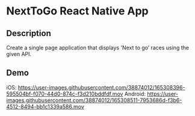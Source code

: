 NextToGo React Native App
==

## Description
Create a single page application that displays 'Next to go’ races using the given API.

## Demo
iOS:
https://user-images.githubusercontent.com/38874012/165308396-595504bf-f070-44d0-874c-f3d210bddfdf.mov
Android: 
https://user-images.githubusercontent.com/38874012/165308511-7953686d-f3b6-4512-8494-bb1c1339a586.mov




